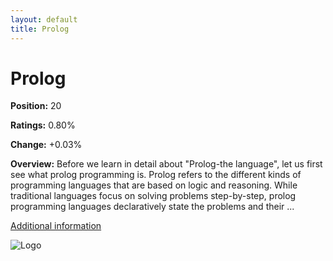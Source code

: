 ```yaml
---
layout: default
title: Prolog
---
```


# Prolog

**Position:** 20

**Ratings:** 0.80%

**Change:** +0.03%

**Overview:** Before we learn in detail about "Prolog-the language", let us first see what prolog programming is. Prolog refers to the different kinds of programming languages that are based on logic and reasoning. While traditional languages focus on solving problems step-by-step, prolog programming languages declaratively state the problems and their ...

[Additional information](https://www.usaii.org/ai-insights/what-is-prolog-programming-language-an-overview)

![Logo](https://1.bp.blogspot.com/-TjMZ_TPADrI/YVx_JkLoIAI/AAAAAAAACvc/zn_QJMp39T0SJGnQ4ncldsjYPN2oBR_zACLcBGAsYHQ/s1280/20211005_211949_0000.png)
